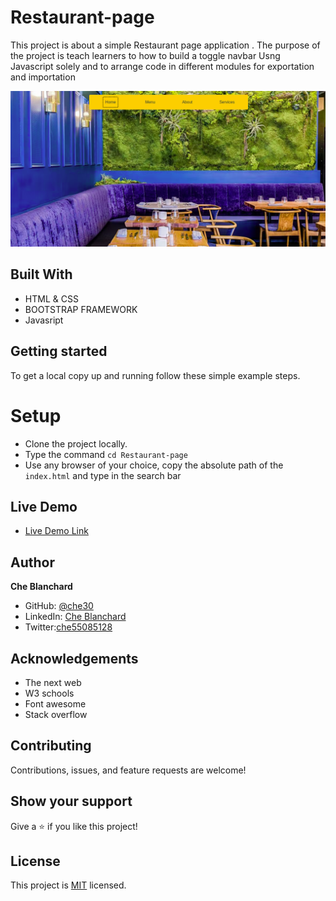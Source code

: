 # Restaurant-page
This project is about a simple Restaurant page  application . The purpose of the project is teach learners to how to build a toggle navbar Usng Javascript solely and to arrange code in different modules
for exportation and importation 
 
![screenshot](./dist/assets/img/demo.png)

## Built With

- HTML & CSS
- BOOTSTRAP FRAMEWORK
- Javasript

## Getting started
   To get a local copy up and running follow these simple example steps.
# Setup
- Clone the project locally.
- Type the command `cd Restaurant-page`
- Use any browser of your choice, copy the absolute path of the  `index.html` and type in the search bar
## Live Demo

- [Live Demo Link](https://che30.github.io/Restaurant-page/)
 

## Author
**Che Blanchard**

- GitHub: [@che30](https://github.com/che30)
- LinkedIn: [Che Blanchard](https://www.linkedin.com/in/che-nsoh-9455271b0/)
- Twitter:[che55085128](https://twitter.com/che55085128)


## Acknowledgements
- The next web
- W3 schools
- Font awesome
- Stack overflow

##  Contributing

Contributions, issues, and feature requests are welcome!

## Show your support

Give a ⭐️ if you like this project!

## License

This project is [MIT](./LICENSE.txt) licensed.